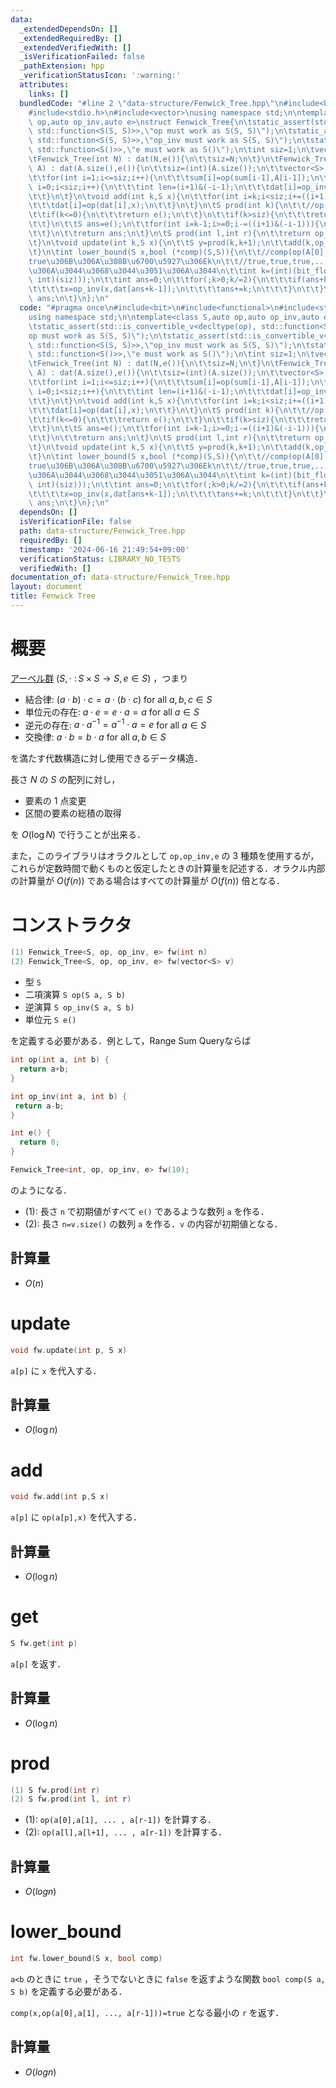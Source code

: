 ```yaml
---
data:
  _extendedDependsOn: []
  _extendedRequiredBy: []
  _extendedVerifiedWith: []
  _isVerificationFailed: false
  _pathExtension: hpp
  _verificationStatusIcon: ':warning:'
  attributes:
    links: []
  bundledCode: "#line 2 \"data-structure/Fenwick_Tree.hpp\"\n#include<bit>\n#include<functional>\n\
    #include<stdio.h>\n#include<vector>\nusing namespace std;\n\ntemplate<class S,auto\
    \ op,auto op_inv,auto e>\nstruct Fenwick_Tree{\n\tstatic_assert(std::is_convertible_v<decltype(op),\
    \ std::function<S(S, S)>>,\"op must work as S(S, S)\");\n\tstatic_assert(std::is_convertible_v<decltype(op_inv),\
    \ std::function<S(S, S)>>,\"op_inv must work as S(S, S)\");\n\tstatic_assert(std::is_convertible_v<decltype(e),\
    \ std::function<S()>>,\"e must work as S()\");\n\tint siz=1;\n\tvector<S> dat;\n\
    \tFenwick_Tree(int N) : dat(N,e()){\n\t\tsiz=N;\n\t}\n\tFenwick_Tree(vector<S>\
    \ A) : dat(A.size(),e()){\n\t\tsiz=(int)(A.size());\n\t\tvector<S> sum(siz+1,e());\n\
    \t\tfor(int i=1;i<=siz;i++){\n\t\t\tsum[i]=op(sum[i-1],A[i-1]);\n\t\t}\n\t\tfor(int\
    \ i=0;i<siz;i++){\n\t\t\tint len=(i+1)&(-i-1);\n\t\t\tdat[i]=op_inv(sum[i+1],sum[i+1-len]);\n\
    \t\t}\n\t}\n\tvoid add(int k,S x){\n\t\tfor(int i=k;i<siz;i+=((i+1)&(-i-1))){\n\
    \t\t\tdat[i]=op(dat[i],x);\n\t\t}\n\t}\n\tS prod(int k){\n\t\t//op(A[0],A[1],...,A[k-1])\n\
    \t\tif(k<=0){\n\t\t\treturn e();\n\t\t}\n\t\tif(k>siz){\n\t\t\treturn prod(siz);\n\
    \t\t}\n\t\tS ans=e();\n\t\tfor(int i=k-1;i>=0;i-=((i+1)&(-i-1))){\n\t\t\tans=op(ans,dat[i]);\n\
    \t\t}\n\t\treturn ans;\n\t}\n\tS prod(int l,int r){\n\t\treturn op_inv(prod(r),prod(l));\n\
    \t}\n\tvoid update(int k,S x){\n\t\tS y=prod(k,k+1);\n\t\tadd(k,op_sub(x,y));\n\
    \t}\n\tint lower_bound(S x,bool (*comp)(S,S)){\n\t\t//comp(op(A[0],A[1],...,A[k-1]),x)\u304C\
    true\u306B\u306A\u308B\u6700\u5927\u306Ek\n\t\t//true,true,true,...,true,false,false,...false\u3067\
    \u306A\u3044\u3068\u3044\u3051\u306A\u3044\n\t\tint k=(int)(bit_floor((unsigned\
    \ int)(siz)));\n\t\tint ans=0;\n\t\tfor(;k>0;k/=2){\n\t\t\tif(ans+k<=siz && comp(dat[ans+k-1],x)){\n\
    \t\t\t\tx=op_inv(x,dat[ans+k-1]);\n\t\t\t\tans+=k;\n\t\t\t}\n\t\t}\n\t\treturn\
    \ ans;\n\t}\n};\n"
  code: "#pragma once\n#include<bit>\n#include<functional>\n#include<stdio.h>\n#include<vector>\n\
    using namespace std;\n\ntemplate<class S,auto op,auto op_inv,auto e>\nstruct Fenwick_Tree{\n\
    \tstatic_assert(std::is_convertible_v<decltype(op), std::function<S(S, S)>>,\"\
    op must work as S(S, S)\");\n\tstatic_assert(std::is_convertible_v<decltype(op_inv),\
    \ std::function<S(S, S)>>,\"op_inv must work as S(S, S)\");\n\tstatic_assert(std::is_convertible_v<decltype(e),\
    \ std::function<S()>>,\"e must work as S()\");\n\tint siz=1;\n\tvector<S> dat;\n\
    \tFenwick_Tree(int N) : dat(N,e()){\n\t\tsiz=N;\n\t}\n\tFenwick_Tree(vector<S>\
    \ A) : dat(A.size(),e()){\n\t\tsiz=(int)(A.size());\n\t\tvector<S> sum(siz+1,e());\n\
    \t\tfor(int i=1;i<=siz;i++){\n\t\t\tsum[i]=op(sum[i-1],A[i-1]);\n\t\t}\n\t\tfor(int\
    \ i=0;i<siz;i++){\n\t\t\tint len=(i+1)&(-i-1);\n\t\t\tdat[i]=op_inv(sum[i+1],sum[i+1-len]);\n\
    \t\t}\n\t}\n\tvoid add(int k,S x){\n\t\tfor(int i=k;i<siz;i+=((i+1)&(-i-1))){\n\
    \t\t\tdat[i]=op(dat[i],x);\n\t\t}\n\t}\n\tS prod(int k){\n\t\t//op(A[0],A[1],...,A[k-1])\n\
    \t\tif(k<=0){\n\t\t\treturn e();\n\t\t}\n\t\tif(k>siz){\n\t\t\treturn prod(siz);\n\
    \t\t}\n\t\tS ans=e();\n\t\tfor(int i=k-1;i>=0;i-=((i+1)&(-i-1))){\n\t\t\tans=op(ans,dat[i]);\n\
    \t\t}\n\t\treturn ans;\n\t}\n\tS prod(int l,int r){\n\t\treturn op_inv(prod(r),prod(l));\n\
    \t}\n\tvoid update(int k,S x){\n\t\tS y=prod(k,k+1);\n\t\tadd(k,op_sub(x,y));\n\
    \t}\n\tint lower_bound(S x,bool (*comp)(S,S)){\n\t\t//comp(op(A[0],A[1],...,A[k-1]),x)\u304C\
    true\u306B\u306A\u308B\u6700\u5927\u306Ek\n\t\t//true,true,true,...,true,false,false,...false\u3067\
    \u306A\u3044\u3068\u3044\u3051\u306A\u3044\n\t\tint k=(int)(bit_floor((unsigned\
    \ int)(siz)));\n\t\tint ans=0;\n\t\tfor(;k>0;k/=2){\n\t\t\tif(ans+k<=siz && comp(dat[ans+k-1],x)){\n\
    \t\t\t\tx=op_inv(x,dat[ans+k-1]);\n\t\t\t\tans+=k;\n\t\t\t}\n\t\t}\n\t\treturn\
    \ ans;\n\t}\n};\n"
  dependsOn: []
  isVerificationFile: false
  path: data-structure/Fenwick_Tree.hpp
  requiredBy: []
  timestamp: '2024-06-16 21:49:54+09:00'
  verificationStatus: LIBRARY_NO_TESTS
  verifiedWith: []
documentation_of: data-structure/Fenwick_Tree.hpp
layout: document
title: Fenwick Tree
---
```


# 概要
[アーベル群](https://ja.wikipedia.org/wiki/%E3%82%A2%E3%83%BC%E3%83%99%E3%83%AB%E7%BE%A4) $(S, \cdot ~ \colon S \times S \to S,e \in S)$ ，つまり

- 結合律: $(a \cdot b) \cdot c = a \cdot (b \cdot c)$ for all $a,b,c \in S$
- 単位元の存在: $a \cdot e = e \cdot a = a$ for all $a \in S$
- 逆元の存在: $a \cdot a^{-1} = a^{-1} \cdot a = e$ for all $a \in S$
- 交換律: $a \cdot b = b \cdot a$ for all $a, b \in S$

を満たす代数構造に対し使用できるデータ構造．

長さ $N$ の $S$ の配列に対し，

- 要素の $1$ 点変更
- 区間の要素の総積の取得

を $O(\log N)$ で行うことが出来る．

また，このライブラリはオラクルとして `op,op_inv,e` の $3$ 種類を使用するが，これらが定数時間で動くものと仮定したときの計算量を記述する．オラクル内部の計算量が $O(f(n))$ である場合はすべての計算量が $O(f(n))$ 倍となる．

# コンストラクタ
```cpp
(1) Fenwick_Tree<S, op, op_inv, e> fw(int n)
(2) Fenwick_Tree<S, op, op_inv, e> fw(vector<S> v)
```
 - 型 `S`
 - 二項演算 `S op(S a, S b)`
 - 逆演算 `S op_inv(S a, S b)`
 - 単位元 `S e()`

を定義する必要がある．例として，Range Sum Queryならば

```cpp
int op(int a, int b) {
  return a+b;
}

int op_inv(int a, int b) {
 return a-b;
}

int e() {
  return 0;
}

Fenwick_Tree<int, op, op_inv, e> fw(10);
```

のようになる．

- (1): 長さ `n` で初期値がすべて `e()` であるような数列 `a` を作る．
- (2): 長さ `n=v.size()` の数列 `a` を作る．`v` の内容が初期値となる．

## 計算量
- $O(n)$

# update

```cpp
void fw.update(int p, S x)
```

`a[p]` に `x` を代入する．

## 計算量
- $O(\log n)$

# add

```cpp
void fw.add(int p,S x)
```

`a[p]` に `op(a[p],x)` を代入する．

## 計算量
- $O(\log n)$

# get

```cpp
S fw.get(int p)
```

`a[p]` を返す．

## 計算量
- $O(\log n)$

# prod

```cpp
(1) S fw.prod(int r)
(2) S fw.prod(int l, int r)
```

- (1): `op(a[0],a[1], ... , a[r-1])` を計算する．
- (2): `op(a[l],a[l+1], ... , a[r-1])` を計算する．

## 計算量
- $O(log n)$

# lower_bound

```cpp
int fw.lower_bound(S x, bool comp)
```

`a<b` のときに `true` ，そうでないときに `false` を返すような関数 `bool comp(S a, S b)` を定義する必要がある．

`comp(x,op(a[0],a[1], ..., a[r-1]))=true` となる最小の `r` を返す．

## 計算量
- $O(log n)$
